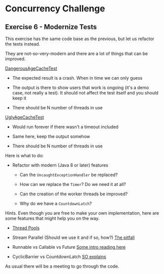 # Concurrency Challenge

## Exercise 6 - Modernize Tests

This exercise has the same code base as the previous, but let us refactor the tests instead.

They are not-so-very-modern and there are a lot of things that can be improved.

[DangerousAgeCacheTest](src/test/java/sven/workshop/concurrency/DangerousAgeCacheTest.java)

 * The expected result is a crash. When in time we can only guess
 
 * The output is there to show users that work is ongoing (it's a demo case, not really a test). It should not affect the test itself and you should keep it
 
 * There should be N number of threads in use

[UglyAgeCacheTest](src/test/java/sven/workshop/concurrency/UglyAgeCacheTest.java) 

 * Would run forever if there wasn't a timeout included
 
 * Same here, keep the output somehow
 
 * There should be N number of threads in use

Here is what to do: 

  * Refactor with modern (Java 8 or later) features
  
    * Can the `UncaughtExceptionHandler` be replaced?
  
    * How can we replace the `Timer`? Do we need it at all?
    
    * Can the creation of the worker threads be improved?
    
    * Why do we have a `CountdownLatch`?
    
 Hints. Even though you are free to make your own implementation, here are some features that might help you on the way.
 
   * [Thread Pools](https://www.baeldung.com/thread-pool-java-and-guava)
   
   * Stream Parallel (Should we use it and if so, how?) [The pitfall](https://blog.krecan.net/2014/03/18/how-to-specify-thread-pool-for-java-8-parallel-streams/)
   
   * Runnable vs Callable vs Future [Some intro reading here](https://www.baeldung.com/java-runnable-callable)
   
   * CyclicBarrier vs CountdownLatch [SO explains](https://stackoverflow.com/questions/34209257/why-does-java-have-both-countdownlatch-and-cyclicbarrier)

As usual there will be a meeting to go through the code.

